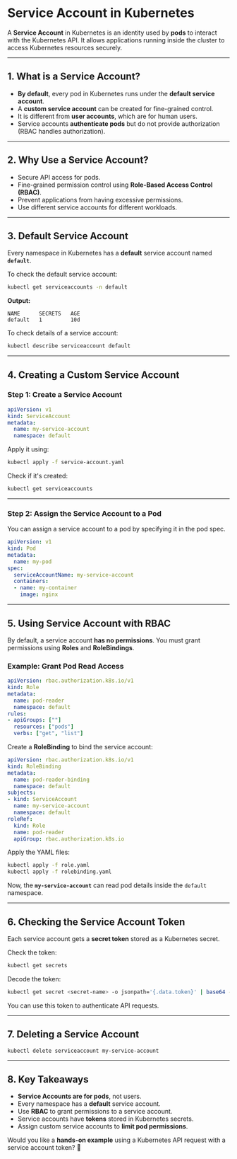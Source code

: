 # **Service Account in Kubernetes**
A **Service Account** in Kubernetes is an identity used by **pods** to interact with the Kubernetes API. It allows applications running inside the cluster to access Kubernetes resources securely.

---

## **1. What is a Service Account?**
- **By default**, every pod in Kubernetes runs under the **default service account**.
- A **custom service account** can be created for fine-grained control.
- It is different from **user accounts**, which are for human users.
- Service accounts **authenticate pods** but do not provide authorization (RBAC handles authorization).

---

## **2. Why Use a Service Account?**
- Secure API access for pods.
- Fine-grained permission control using **Role-Based Access Control (RBAC)**.
- Prevent applications from having excessive permissions.
- Use different service accounts for different workloads.

---

## **3. Default Service Account**
Every namespace in Kubernetes has a **default** service account named **`default`**.

To check the default service account:
```bash
kubectl get serviceaccounts -n default
```
**Output:**
```
NAME      SECRETS   AGE
default   1         10d
```

To check details of a service account:
```bash
kubectl describe serviceaccount default
```

---

## **4. Creating a Custom Service Account**
### **Step 1: Create a Service Account**
```yaml
apiVersion: v1
kind: ServiceAccount
metadata:
  name: my-service-account
  namespace: default
```

Apply it using:
```bash
kubectl apply -f service-account.yaml
```

Check if it's created:
```bash
kubectl get serviceaccounts
```

---

### **Step 2: Assign the Service Account to a Pod**
You can assign a service account to a pod by specifying it in the pod spec.

```yaml
apiVersion: v1
kind: Pod
metadata:
  name: my-pod
spec:
  serviceAccountName: my-service-account
  containers:
  - name: my-container
    image: nginx
```

---

## **5. Using Service Account with RBAC**
By default, a service account **has no permissions**. You must grant permissions using **Roles** and **RoleBindings**.

### **Example: Grant Pod Read Access**
```yaml
apiVersion: rbac.authorization.k8s.io/v1
kind: Role
metadata:
  name: pod-reader
  namespace: default
rules:
- apiGroups: [""]
  resources: ["pods"]
  verbs: ["get", "list"]
```

Create a **RoleBinding** to bind the service account:
```yaml
apiVersion: rbac.authorization.k8s.io/v1
kind: RoleBinding
metadata:
  name: pod-reader-binding
  namespace: default
subjects:
- kind: ServiceAccount
  name: my-service-account
  namespace: default
roleRef:
  kind: Role
  name: pod-reader
  apiGroup: rbac.authorization.k8s.io
```

Apply the YAML files:
```bash
kubectl apply -f role.yaml
kubectl apply -f rolebinding.yaml
```

Now, the **`my-service-account`** can read pod details inside the `default` namespace.

---

## **6. Checking the Service Account Token**
Each service account gets a **secret token** stored as a Kubernetes secret.

Check the token:
```bash
kubectl get secrets
```

Decode the token:
```bash
kubectl get secret <secret-name> -o jsonpath='{.data.token}' | base64 --decode
```

You can use this token to authenticate API requests.

---

## **7. Deleting a Service Account**
```bash
kubectl delete serviceaccount my-service-account
```

---

## **8. Key Takeaways**
- **Service Accounts are for pods**, not users.
- Every namespace has a **default** service account.
- Use **RBAC** to grant permissions to a service account.
- Service accounts have **tokens** stored in Kubernetes secrets.
- Assign custom service accounts to **limit pod permissions**.

Would you like a **hands-on example** using a Kubernetes API request with a service account token? 🚀
